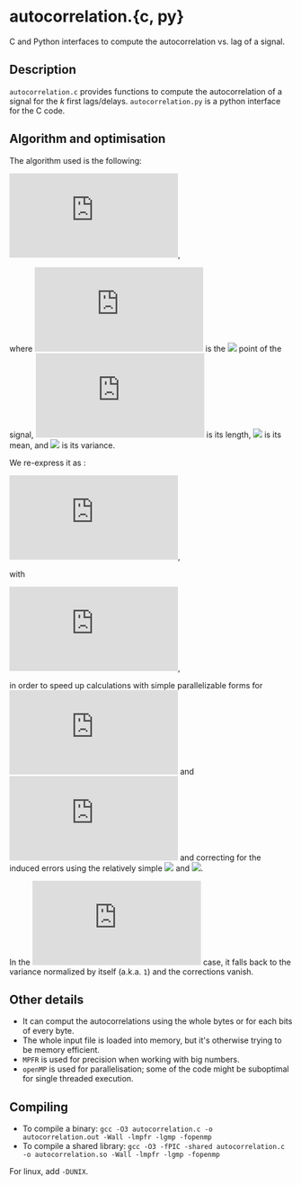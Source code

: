 # autocorrelation.{c, py}
C and Python interfaces to compute the autocorrelation vs. lag of a signal. 

## Description
`autocorrelation.c` provides functions to compute the autocorrelation of a signal for the *k* first lags/delays.
`autocorrelation.py` is a python interface for the C code.

## Algorithm and optimisation
The algorithm used is the following:

![](https://latex.codecogs.com/gif.latex?a_k%20%3D%20%5Cfrac%7B1%7D%7B%28N-k%29%5Csigma%5E2%7D%5Csum_%7Bi%3D1%7D%5E%7BN-k%7D%28x_i-%5Clangle%20x%5Crangle%29%28x_%7Bi&plus;k%7D-%5Clangle%20x%5Crangle%29),

where ![](https://latex.codecogs.com/gif.latex?x_k) is the ![](https://latex.codecogs.com/gif.latex?k^\text{th}) point of the signal, ![](https://latex.codecogs.com/gif.latex?N) is its length, ![](https://latex.codecogs.com/gif.latex?\langle%20x\rangle) is its mean, and ![](https://latex.codecogs.com/gif.latex?\sigma^2) is its variance.

We re-express it as :

![](https://latex.codecogs.com/gif.latex?a_k%20%3D%20%5CBigg%28%20r_k%20-%20%5Cfrac%7BM%5E2%7D%7BN%7D%20&plus;%20%5Cfrac%7BM%7D%7BN%7D%5Cleft%28%5Cbeta_k&plus;%5Cgamma_k%5Cright%29%20-%20%5Cfrac%7BM%5E2k%7D%7BN%5E2%7D%20%5CBigg%29%5CBigg/%5CBigg%28%20%5Cleft%28N-k%5Cright%29%5Csigma%5E2%20%5CBigg%29),

with 

![](https://latex.codecogs.com/gif.latex?r_k%20%3D%20%5Csum%5E%7BN-k%7D_%7Bi%3D1%7D%20x_ix_%7Bi&plus;k%7D%20%5Cquad%3B%5Cquad%20%5Cbeta_k%20%3D%20%5Csum_%7Bi%3DN-k&plus;1%7D%5E%7BN%7D%20x_i%20%5Cquad%3B%5Cquad%20%5Cgamma_k%20%3D%20%5Csum_%7Bi%3D1%7D%5E%7Bk%7D%20x_i%20%5Cquad%5Ctext%7Band%7D%5Cquad%20M%3D%5Csum_%7Bi%3D1%7D%5EN%20x_i),

in order to speed up calculations with simple parallelizable forms for ![](https://latex.codecogs.com/gif.latex?r_k) and ![](https://latex.codecogs.com/gif.latex?M) and correcting for the induced errors using the relatively simple ![](https://latex.codecogs.com/gif.latex?\gamma_k) and ![](https://latex.codecogs.com/gif.latex?\beta_k).

In the ![](https://latex.codecogs.com/gif.latex?k=1) case, it falls back to the variance normalized by itself (a.k.a. `1`) and the corrections vanish.

## Other details

- It can comput the autocorrelations using the whole bytes or for each bits of every byte.
- The whole input file is loaded into memory, but it's otherwise trying to be memory efficient.
- `MPFR` is used for precision when working with big numbers.
- `openMP` is used for parallelisation; some of the code might be suboptimal for single threaded execution.

## Compiling
- To compile a binary: `gcc -O3 autocorrelation.c -o autocorrelation.out -Wall -lmpfr -lgmp -fopenmp`
- To compile a shared library: `gcc -O3 -fPIC -shared autocorrelation.c -o autocorrelation.so -Wall -lmpfr -lgmp -fopenmp`

For linux, add `-DUNIX`.
